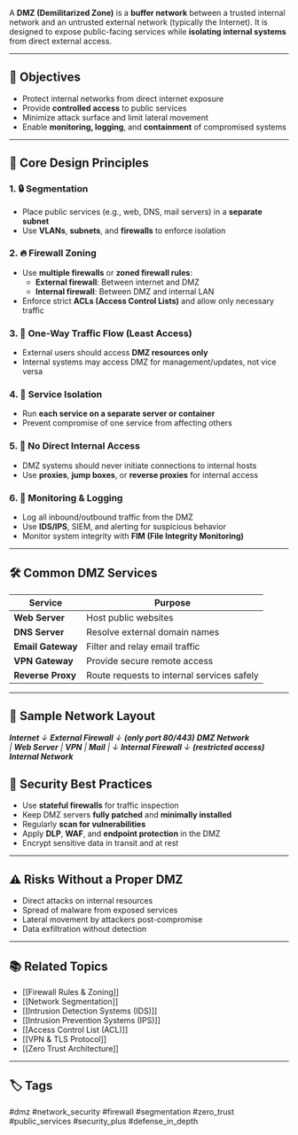 A **DMZ (Demilitarized Zone)** is a **buffer network** between a trusted internal network and an untrusted external network (typically the Internet). It is designed to expose public-facing services while **isolating internal systems** from direct external access.

---

## 🎯 Objectives

- Protect internal networks from direct internet exposure
- Provide **controlled access** to public services
- Minimize attack surface and limit lateral movement
- Enable **monitoring, logging**, and **containment** of compromised systems

---

## 🧱 Core Design Principles

### 1. 🔒 **Segmentation**
- Place public services (e.g., web, DNS, mail servers) in a **separate subnet**
- Use **VLANs**, **subnets**, and **firewalls** to enforce isolation

### 2. 🔥 **Firewall Zoning**
- Use **multiple firewalls** or **zoned firewall rules**:
  - **External firewall**: Between internet and DMZ
  - **Internal firewall**: Between DMZ and internal LAN
- Enforce strict **ACLs (Access Control Lists)** and allow only necessary traffic

### 3. 🔁 **One-Way Traffic Flow (Least Access)**
- External users should access **DMZ resources only**
- Internal systems may access DMZ for management/updates, not vice versa

### 4. 🎯 **Service Isolation**
- Run **each service on a separate server or container**
- Prevent compromise of one service from affecting others

### 5. 🧩 **No Direct Internal Access**
- DMZ systems should never initiate connections to internal hosts
- Use **proxies**, **jump boxes**, or **reverse proxies** for internal access

### 6. 🧠 **Monitoring & Logging**
- Log all inbound/outbound traffic from the DMZ
- Use **IDS/IPS**, SIEM, and alerting for suspicious behavior
- Monitor system integrity with **FIM (File Integrity Monitoring)**

---

## 🛠 Common DMZ Services

| Service         | Purpose                                  |
|------------------|-------------------------------------------|
| **Web Server**   | Host public websites                      |
| **DNS Server**   | Resolve external domain names             |
| **Email Gateway**| Filter and relay email traffic            |
| **VPN Gateway**  | Provide secure remote access              |
| **Reverse Proxy**| Route requests to internal services safely|

---

## 🧾 Sample Network Layout

***Internet***
   *↓*
***External Firewall***
   *↓* ***(only port 80/443)***
      ***DMZ Network***      
*|* ***Web Server***  *|* ***VPN*** *|* ***Mail*** *|*
   *↓*
***Internal Firewall***
   *↓* ***(restricted access)***
***Internal Network***

## 🔐 Security Best Practices

- Use **stateful firewalls** for traffic inspection
- Keep DMZ servers **fully patched** and **minimally installed**
- Regularly **scan for vulnerabilities**
- Apply **DLP**, **WAF**, and **endpoint protection** in the DMZ
- Encrypt sensitive data in transit and at rest

---

## ⚠️ Risks Without a Proper DMZ

- Direct attacks on internal resources
- Spread of malware from exposed services
- Lateral movement by attackers post-compromise
- Data exfiltration without detection

---

## 📚 Related Topics

- [[Firewall Rules & Zoning]]
- [[Network Segmentation]]
- [[Intrusion Detection Systems (IDS)]]
- [[Intrusion Prevention Systems (IPS)]]
- [[Access Control List (ACL)]]
- [[VPN & TLS Protocol]]
- [[Zero Trust Architecture]]

---

## 🏷 Tags

#dmz #network_security #firewall #segmentation #zero_trust #public_services #security_plus #defense_in_depth